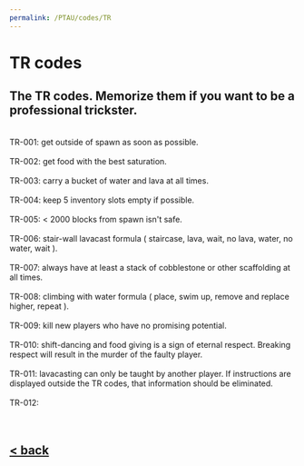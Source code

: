```yaml
---
permalink: /PTAU/codes/TR
---
```

# TR codes
## The TR codes. Memorize them if you want to be a professional trickster.
<br/>
TR-001: get outside of spawn as soon as possible.<br/>
<br/>
TR-002: get food with the best saturation.<br/>
<br/>
TR-003: carry a bucket of water and lava at all times.<br/>
<br/>
TR-004: keep 5 inventory slots empty if possible.<br/>
<br/>
TR-005: < 2000 blocks from spawn isn't safe.<br/>
<br/>
TR-006: stair-wall lavacast formula  ( staircase, lava, wait, no lava, water, no water, wait ).<br/>
<br/>
TR-007: always have at least a stack of cobblestone or other scaffolding at all times.<br/>
<br/>
TR-008: climbing with water formula  ( place, swim up, remove and replace higher, repeat ).<br/>
<br/>
TR-009: kill new players who have no promising potential.<br/>
<br/>
TR-010: shift-dancing and food giving is a sign of eternal respect. Breaking respect will result in the murder of the faulty player.<br/>
<br/>
TR-011: lavacasting can only be taught by another player. If instructions are displayed outside the TR codes, that information should be eliminated.<br/>
<br/>
TR-012:<br/>
<br/>
<br/>

## [< back](./home.md)
